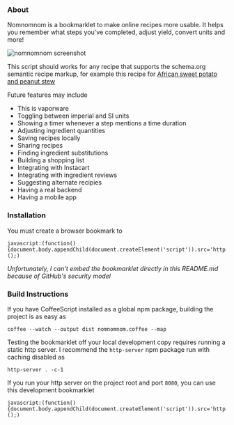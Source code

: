 ### About

Nomnomnom is a bookmarklet to make online recipes more usable. It helps you remember what steps you've completed, adjust yield, convert units and more!

![nomnomnom screenshot](http://i.imgur.com/jmvGzd1.png)

This script should works for any recipe that supports the schema.org semantic recipe markup, for example this recipe for [African sweet potato and peanut stew](http://www.therecipedepository.com/recipe/650/african-sweet-potato-and-peanut-stew)

Future features may include

 - This is vaporware
 - Toggling between imperial and SI units
 - Showing a timer whenever a step mentions a time duration
 - Adjusting ingredient quantities
 - Saving recipes locally
 - Sharing recipes
 - Finding ingredient substitutions
 - Building a shopping list
 - Integrating with Instacart
 - Integrating with ingredient reviews
 - Suggesting alternate recipies
 - Having a real backend
 - Having a mobile app

### Installation

You must create a browser bookmark to
```
javascript:(function(){document.body.appendChild(document.createElement('script')).src='http://raw.github.com/lucaswoj/nomnomnom/master/dist/nomnomnom.js';})();)
```
*Unfortunately, I can't embed the bookmarklet directly in this README.md because of GitHub's security model*

### Build Instructions

If you have CoffeeScript installed as a global npm package, building the project is as easy as
```
coffee --watch --output dist nomnomnom.coffee --map
```

Testing the bookmarklet off your local development copy requires running a static http server. I recommend the `http-server` npm package run with caching disabled as
```
http-server . -c-1
```
If you run your http server on the project root and port `8080`, you can use this development bookmarklet
```
javascript:(function(){document.body.appendChild(document.createElement('script')).src='http://localhost:8080/dist/nomnomnom.js';})();)
```
